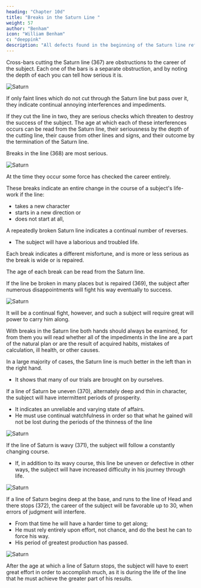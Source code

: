 ```yaml
---
heading: "Chapter 10d"
title: "Breaks in the Saturn Line "
weight: 57
author: "Benham"
icon: "William Benham"
c: "deeppink"
description: "All defects found in the beginning of the Saturn line refer to the childhood of the subject"
---
```



Cross-bars cutting the Saturn line (367) are obstructions to the career of the subject. Each one of the bars is a separate obstruction, and by noting the depth of each you can tell how serious it is. 

![Saturn](/graphics/palm/367.png)

If only faint lines which do not cut through the Saturn line but pass over it, they indicate continual annoying interferences and impediments. 

If they cut the line in two, they are serious checks which threaten to destroy the success of the subject. The age at which each of these interferences occurs can be read from the Saturn line, their seriousness by the depth of the cutting line, their cause from other lines and signs, and their outcome by the termination of the Saturn line. 


Breaks in the line (368) are most serious. 

![Saturn](/graphics/palm/368.png)

At the time they occur some force has checked the career entirely.

These breaks indicate an entire change in the course of a subject's life-work if the line:
- takes a new character
- starts in a new direction or
- does not start at all, 


A repeatedly broken Saturn line indicates a continual number of reverses.
- The subject will have a laborious and troubled life.

Each break indicates a different misfortune, and is more or less serious as the break is wide or is repaired. 

The age of each break can be read from the Saturn line.

If the line be broken in many places but is repaired (369), the subject after numerous disappointments will fight his way eventually to success. 

![Saturn](/graphics/palm/369.png)

It will be a continual fight, however, and such a subject will require great will power to carry him along. 

With breaks in the Saturn line both hands should always be examined, for from them you will read whether all of the impediments in the line are a part of the natural plan or are the result of acquired habits, mistakes of calculation, ill health, or other causes. 

In a large majority of cases, the Saturn line is much better in the left than in the right hand.
- It shows that many of our trials are brought on by ourselves. 

If a line of Saturn be uneven (370), alternately deep and thin in character, the subject will have intermittent periods of prosperity.
- It indicates an unreliable and varying state of affairs. 
- He must use continual watchfulness in order so that what he gained will not be lost during the periods of the thinness of the line

![Saturn](/graphics/palm/370.png)

If the line of Saturn is wavy (371), the subject will follow a constantly changing course. 
<!-- The Line Of Saturn Part 4 519 No. 368. The Line Of Saturn Part 4 520 No. 369. The Line Of Saturn Part 4 521 No. 370. The Line Of Saturn Part 4 522 No. 371. --> 
- If, in addition to its wavy course, this line be uneven or defective in other ways, the subject will have increased difficulty in his journey through life. 

![Saturn](/graphics/palm/371.jpg)


If a line of Saturn begins deep at the base, and runs to the line of Head and there stops (372), the career of the subject will be favorable up to 30, when errors of judgment will interfere. 
- From that time he will have a harder time to get along; 
- He must rely entirely upon effort, not chance, and do the best he can to force his way. 
- His period of greatest production has passed. 

![Saturn](/graphics/palm/372.jpg)

After the age at which a line of Saturn stops, the subject will have to exert great effort in order to accomplish much, as it is during the life of the line that he must achieve the greater part of his results. 

<!-- The Line Of Saturn Part 5 523 No. 372. The Line Of Saturn Part 5 524 No. 373. --> 

